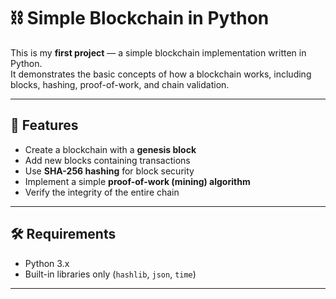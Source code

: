 # ⛓️ Simple Blockchain in Python

This is my **first project** — a simple blockchain implementation written in Python.  
It demonstrates the basic concepts of how a blockchain works, including blocks, hashing, proof-of-work, and chain validation.

---

## 🚀 Features
- Create a blockchain with a **genesis block**
- Add new blocks containing transactions
- Use **SHA-256 hashing** for block security
- Implement a simple **proof-of-work (mining) algorithm**
- Verify the integrity of the entire chain

---

## 🛠️ Requirements
- Python 3.x  
- Built-in libraries only (`hashlib`, `json`, `time`)

---
